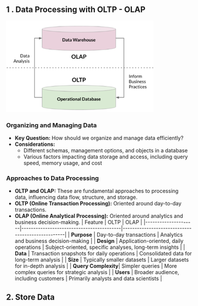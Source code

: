 ## 1 . Data Processing with OLTP - OLAP
![OTLP-OLAP](./OLTP-OLAP-work-together.png)
### Organizing and Managing Data
- **Key Question:** How should we organize and manage data efficiently?
- **Considerations:**
  - Different schemas, management options, and objects in a database
  - Various factors impacting data storage and access, including query speed, memory usage, and cost
### Approaches to Data Processing
- **OLTP and OLAP:** These are fundamental approaches to processing data, influencing data flow, structure, and storage.
- **OLTP (Online Transaction Processing):** Oriented around day-to-day transactions.
- **OLAP (Online Analytical Processing):** Oriented around analytics and business decision-making.
| Feature             | OLTP                                     | OLAP                                             |
|---------------------|------------------------------------------|--------------------------------------------------|
| **Purpose**         | Day-to-day transactions                   | Analytics and business decision-making          |
| **Design**          | Application-oriented, daily operations   | Subject-oriented, specific analyses, long-term insights |
| **Data**            | Transaction snapshots for daily operations | Consolidated data for long-term analysis        |
| **Size**            | Typically smaller datasets               | Larger datasets for in-depth analysis           |
| **Query Complexity**| Simpler queries                          | More complex queries for strategic analysis    |
| **Users**           | Broader audience, including customers   | Primarily analysts and data scientists          |

## 2. Store Data
